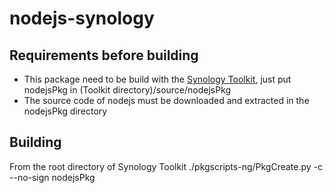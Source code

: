 # nodejs-synology
## Requirements before building
* This package need to be build with the [Synology Toolkit](https://developer.synology.com/developer-guide/create_package/install_toolkit.html), just put nodejsPkg in (Toolkit directory)/source/nodejsPkg 
* The source code of nodejs must be downloaded and extracted in the nodejsPkg directory

## Building
From the root directory of Synology Toolkit
./pkgscripts-ng/PkgCreate.py -c --no-sign nodejsPkg
